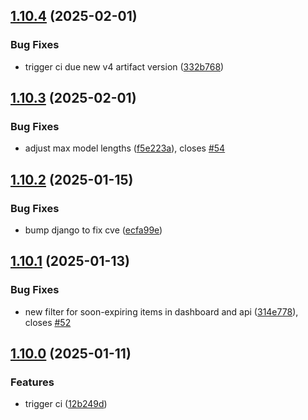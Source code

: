## [1.10.4](https://github.com/l4rm4nd/VoucherVault/compare/v1.10.3...v1.10.4) (2025-02-01)


### Bug Fixes

* trigger ci due new v4 artifact version ([332b768](https://github.com/l4rm4nd/VoucherVault/commit/332b768b8f4017e92a0656fc83cd65411dbfbae6))

## [1.10.3](https://github.com/l4rm4nd/VoucherVault/compare/v1.10.2...v1.10.3) (2025-02-01)


### Bug Fixes

* adjust max model lengths ([f5e223a](https://github.com/l4rm4nd/VoucherVault/commit/f5e223a8ebdd1018f3a1b9dd95dab052c39a848a)), closes [#54](https://github.com/l4rm4nd/VoucherVault/issues/54)

## [1.10.2](https://github.com/l4rm4nd/VoucherVault/compare/v1.10.1...v1.10.2) (2025-01-15)


### Bug Fixes

* bump django to fix cve ([ecfa99e](https://github.com/l4rm4nd/VoucherVault/commit/ecfa99eaeb015f933ffe75b8e98ed0526d75eea7))

## [1.10.1](https://github.com/l4rm4nd/VoucherVault/compare/v1.10.0...v1.10.1) (2025-01-13)


### Bug Fixes

* new filter for soon-expiring items in dashboard and api ([314e778](https://github.com/l4rm4nd/VoucherVault/commit/314e7783fa4979e9fe3d0571fd2bf335d171e749)), closes [#52](https://github.com/l4rm4nd/VoucherVault/issues/52)

## [1.10.0](https://github.com/l4rm4nd/VoucherVault/compare/v1.9.4...v1.10.0) (2025-01-11)


### Features

* trigger ci ([12b249d](https://github.com/l4rm4nd/VoucherVault/commit/12b249db2064a1faacbb473a729b2e5b0d627e8a))

